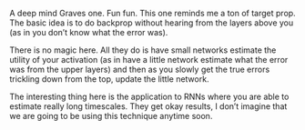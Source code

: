 A deep mind Graves one. Fun fun. This one reminds me a ton of target prop. The basic idea is to do backprop without hearing from the layers above you (as in you don’t know what the error was). 

There is no magic here. All they do is have small networks estimate the utility of your activation (as in have a little network estimate what the error was from the upper layers) and then as you slowly get the true errors trickling down from the top, update the little network. 

The interesting thing here is the application to RNNs where you are able to estimate really long timescales. They get okay results, I don’t imagine that we are going to be using this technique anytime soon.
